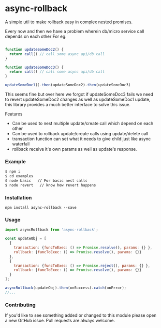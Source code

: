 # async-rollback

A simple util to make rollback easy in complex nested promises.

Every now and then we have a problem wherein db/micro service call depends on each other
For eg.

```javascript

function updateSomeDoc2() {
  return call() // call some async api/db call
}

function updateSomeDoc3() {
  return call() // call some async api/db call
}

updateSomeDoc1().then(updateSomeDoc2).then(updateSomeDoc3)
```

This seems fine but over here we forgot if updateSomeDoc3 fails we need to revert updateSomeDoc2
changes as well as updateSomeDoc1 update, this library provides a much better interface to solve this issue.

Features

  - Can be used to nest multiple update/create call which depend on each other
  - Can be used to rollback update/create calls using update/delete call
  - transaction function can set what it needs to give child just like async waterfall
  - rollback receive it's own params as well as update's response.

### Example
```sh
$ npm i
$ cd examples
$ node basic   // For basic nest calls
$ node revert   // know how revert happens
```

### Installation
``npm install async-rollback --save``

### Usage
```javascript
import asyncRollback from 'async-rollback';

const updateObj = [
  {
    transaction: {funcToExec: () => Promise.resolve(), params: {} },
    rollback: {funcToExec: () => Promise.resolve(), params: {}}
  },
  {
    transaction: {funcToExec: () => Promise.reject(), params: {} },
    rollback: {funcToExec: () => Promise.resolve(), params: {}}
  }
];

asyncRollback(updateObj).then(onSuccess).catch(onError);
//...
```

### Contributing

If you'd like to see something added or changed to this module please open a new GitHub issue. Pull requests are always welcome.
